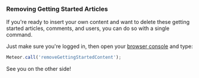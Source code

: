 ### Removing Getting Started Articles

If you're ready to insert your own content and want to delete these getting started articles, comments, and users, you can do so with a single command.

Just make sure you're logged in, then open your [browser console](http://webmasters.stackexchange.com/questions/8525/how-to-open-the-javascript-console-in-different-browsers) and type:

```js
Meteor.call('removeGettingStartedContent');
```

See you on the other side!
